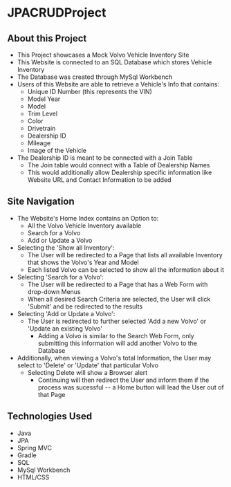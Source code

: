 # JPACRUDProject

## About this Project

* This Project showcases a Mock Volvo Vehicle Inventory Site
* This Website is connected to an SQL Database which stores Vehicle Inventory
* The Database was created through MySql Workbench
* Users of this Website are able to retrieve a Vehicle's Info that contains:
  * Unique ID Number (this represents the VIN)
  * Model Year
  * Model
  * Trim Level
  * Color
  * Drivetrain
  * Dealership ID
  * Mileage
  * Image of the Vehicle
* The Dealership ID is meant to be connected with a Join Table
  * The Join table would connect with a Table of Dealership Names
  * This would additionally allow Dealership specific information like Website URL and Contact Information to be added 

## Site Navigation

* The Website's Home Index contains an Option to:
  * All the Volvo Vehicle Inventory available
  * Search for a Volvo
  * Add or Update a Volvo
* Selecting the 'Show all Inventory':
  * The User will be redirected to a Page that lists all available Inventory that shows the Volvo's Year and Model
  * Each listed Volvo can be selected to show all the information about it
* Selecting 'Search for a Volvo':
  * The User will be redirected to a Page that has a Web Form with drop-down Menus
  * When all desired Search Criteria are selected, the User will click 'Submit' and be redirected to the results
* Selecting 'Add or Update a Volvo':
    * The User is redirected to further selected 'Add a new Volvo' or 'Update an existing Volvo'
      * Adding a Volvo is similar to the Search Web Form, only submitting this information will add another Volvo to the Database
* Additionally, when viewing a Volvo's total Information, the User may select to 'Delete' or 'Update' that particular Volvo
  * Selecting Delete will show a Browser alert
    * Continuing will then redirect the User and inform them if the process was sucessful -- a Home button will lead the User out of that Page

## Technologies Used
  * Java
  * JPA
  * Spring MVC
  * Gradle
  * SQL
  * MySql Workbench
  * HTML/CSS
